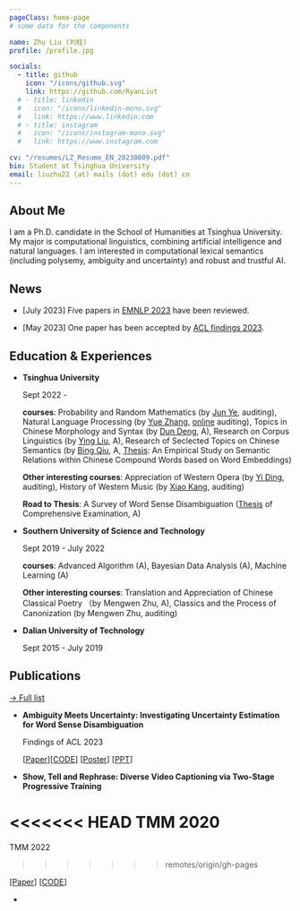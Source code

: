```yaml
---
pageClass: home-page
# some data for the components

name: Zhu Liu (刘柱)
profile: /profile.jpg

socials:
  - title: github
    icon: "/icons/github.svg"
    link: https://github.com/RyanLiut
  # - title: linkedin
  #   icon: "/icons/linkedin-mono.svg"
  #   link: https://www.linkedin.com
  # - title: instagram
  #   icon: "/icons/instagram-mono.svg"
  #   link: https://www.instagram.com

cv: "/resumes/LZ_Resume_EN_20230809.pdf"
bio: Student at Tsinghua University
email: liuzhu22 (at) mails (dot) edu (dot) cn
---
```


<ProfileSection :frontmatter="$page.frontmatter" />

## About Me

I am a Ph.D. candidate in the School of Humanities at Tsinghua University. My major is computational linguistics, combining artificial intelligence and natural languages. I am interested in computational lexical semantics (including polysemy, ambiguity and uncertainty) and robust and trustful AI.


## News

- [July 2023] Five papers in [EMNLP 2023](https://2023.emnlp.org/) have been reviewed.

- [May 2023] One paper has been accepted by [ACL findings 2023](https://2023.aclweb.org/).


## Education & Experiences

- **Tsinghua University** 

  Sept 2022 - 

  **courses**: Probability and Random Mathematics (by [Jun Ye](https://www.xyc.tsinghua.edu.cn/info/1107/1806.htm), auditing), Natural Language Processing (by [Yue Zhang](https://frcchang.github.io/), [online](https://www.zhihu.com/education/video-course/1564218549538607104) auditing), Topics in Chinese Morphology and Syntax (by [Dun Deng](https://www.xyc.tsinghua.edu.cn/info/1107/2313.htm), A), Research on Corpus Linguistics (by [Ying Liu](https://www.zhongwen.tsinghua.edu.cn/info/1171/1382.htm), A), Research of Seclected Topics on Chinese Semantics (by [Bing Qiu](https://www.zhongwen.tsinghua.edu.cn/info/1172/1395.htm), A, [Thesis](/projects/汉语词汇专题结题论文.pdf): An Empirical Study on Semantic Relations within Chinese Compound Words based on Word Embeddings)

  **Other interesting courses**: Appreciation of Western Opera (by [Yi Ding](https://www.arts.tsinghua.edu.cn/info/1109/1540.htm), auditing), History of Western Music (by [Xiao Kang](https://www.ccmusic.edu.cn/gysz/bssds/ce3ef6d3186e4581903b617c6ff0818d.htm), auditing)

  **Road to Thesis**: A Survey of Word Sense Disambiguation ([Thesis](/projects/新-刘柱-清华大学博士资格考试论文_v2.pdf) of Comprehensive Examination, A) 

- **Southern University of Science and Technology**

  Sept 2019 - July 2022

  **courses**: Advanced Algorithm (A), Bayesian Data Analysis (A), Machine Learning (A)

  **Other interesting courses**: Translation and Appreciation of Chinese Classical Poetry （by Mengwen Zhu, A), Classics and the Process of Canonization (by Mengwen Zhu, auditing)

- **Dalian University of Technology**

  Sept 2015 - July 2019


## Publications

[→ Full list](/projects/)

* **Ambiguity Meets Uncertainty: Investigating Uncertainty Estimation for Word Sense Disambiguation**

  Findings of ACL 2023

  [[Paper](https://aclanthology.org/2023.findings-acl.245/)]\[[CODE](https://github.com/RyanLiut/WSD-UE)\] [[Poster](/projects/poster.pdf)] [[PPT](/projects/main_wo_video.pdf)]

* **Show, Tell and Rephrase: Diverse Video Captioning via Two-Stage Progressive Training**

<<<<<<< HEAD
  TMM 2020
=======
  TMM 2022
>>>>>>> remotes/origin/gh-pages

  \[[Paper](https://ieeexplore.ieee.org/document/9999037)] [[CODE](https://github.com/RyanLiut/STR)]

<!-- ## Awards & Honors

### Contests -->

- 

<!-- Custom style for this page -->

<style lang="stylus">

.theme-container.home-page .page
  font-size 14px
  font-family "lucida grande", "lucida sans unicode", lucida, "Helvetica Neue", Helvetica, Arial, sans-serif;
  p
    margin 0 0 0.5rem
  p, ul, ol
    line-height normal
  a
    font-weight normal
  .theme-default-content:not(.custom) > h2
    margin-bottom 0.5rem
  .theme-default-content:not(.custom) > h2:first-child + p
    margin-top 0.5rem
  .theme-default-content:not(.custom) > h3
    padding-top 4rem

  /* Override */
  .md-card
    margin-top 0.5em
    .card-image
      padding 0.2rem
      img
        max-width 120px
        max-height 120px
    .card-content p
      -webkit-margin-after 0.2em

@media (max-width: 419px)
  .theme-container.home-page .page
    p, ul, ol
      line-height 1.5

    .md-card
      .card-image
        img 
          width 100%
          max-width 400px

</style>
